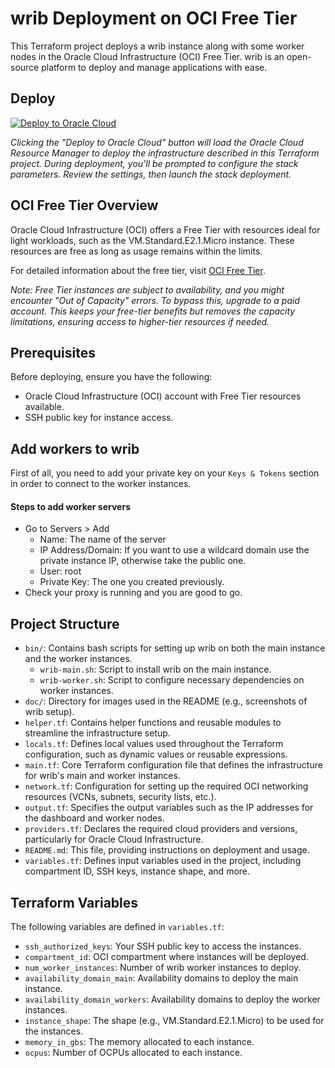 # wrib Deployment on OCI Free Tier

This Terraform project deploys a wrib instance along with some worker nodes in the Oracle Cloud Infrastructure (OCI) Free Tier. wrib is an open-source platform to deploy and manage applications with ease.

## Deploy

[![Deploy to Oracle Cloud](https://oci-resourcemanager-plugin.plugins.oci.oraclecloud.com/latest/deploy-to-oracle-cloud.svg)](https://cloud.oracle.com/resourcemanager/stacks/create?zipUrl=https://github.com/statickidz/wrib-oci-free/archive/refs/heads/main.zip)

*Clicking the "Deploy to Oracle Cloud" button will load the Oracle Cloud Resource Manager to deploy the infrastructure described in this Terraform project. During deployment, you'll be prompted to configure the stack parameters. Review the settings, then launch the stack deployment.*

## OCI Free Tier Overview

Oracle Cloud Infrastructure (OCI) offers a Free Tier with resources ideal for light workloads, such as the VM.Standard.E2.1.Micro instance. These resources are free as long as usage remains within the limits.

For detailed information about the free tier, visit [OCI Free Tier](https://www.oracle.com/cloud/free/).

*Note: Free Tier instances are subject to availability, and you might encounter "Out of Capacity" errors. To bypass this, upgrade to a paid account. This keeps your free-tier benefits but removes the capacity limitations, ensuring access to higher-tier resources if needed.*

## Prerequisites

Before deploying, ensure you have the following:
- Oracle Cloud Infrastructure (OCI) account with Free Tier resources available.
- SSH public key for instance access.

## Add workers to wrib

First of all, you need to add your private key on your `Keys & Tokens` section in order to connect to the worker instances.

#### Steps to add worker servers
- Go to Servers > Add
    - Name: The name of the server
    - IP Address/Domain: If you want to use a wildcard domain use the private instance IP, otherwise take the public one.
    - User: root
    - Private Key: The one you created previously.
- Check your proxy is running and you are good to go.

## Project Structure

-   `bin/`: Contains bash scripts for setting up wrib on both the main instance and the worker instances.
    -   `wrib-main.sh`: Script to install wrib on the main instance.
    -   `wrib-worker.sh`: Script to configure necessary dependencies on worker instances.
-   `doc/`: Directory for images used in the README (e.g., screenshots of wrib setup).
-   `helper.tf`: Contains helper functions and reusable modules to streamline the infrastructure setup.
-   `locals.tf`: Defines local values used throughout the Terraform configuration, such as dynamic values or reusable expressions.
-   `main.tf`: Core Terraform configuration file that defines the infrastructure for wrib's main and worker instances.
-   `network.tf`: Configuration for setting up the required OCI networking resources (VCNs, subnets, security lists, etc.).
-   `output.tf`: Specifies the output variables such as the IP addresses for the dashboard and worker nodes.
-   `providers.tf`: Declares the required cloud providers and versions, particularly for Oracle Cloud Infrastructure.
-   `README.md`: This file, providing instructions on deployment and usage.
-   `variables.tf`: Defines input variables used in the project, including compartment ID, SSH keys, instance shape, and more.

## Terraform Variables

The following variables are defined in `variables.tf`:

- `ssh_authorized_keys`: Your SSH public key to access the instances.
- `compartment_id`: OCI compartment where instances will be deployed.
- `num_worker_instances`: Number of wrib worker instances to deploy.
- `availability_domain_main`: Availability domains to deploy the main instance.
- `availability_domain_workers`: Availability domains to deploy the worker instances.
- `instance_shape`: The shape (e.g., VM.Standard.E2.1.Micro) to be used for the instances.
- `memory_in_gbs`: The memory allocated to each instance.
- `ocpus`: Number of OCPUs allocated to each instance.